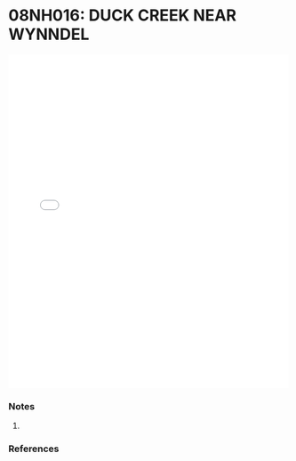 # 08NH016: DUCK CREEK NEAR WYNNDEL

<iframe src="/distribution_estimation/_static/stations/08NH016_fdc.html" width="100%" height="600" frameborder="0"></iframe>

### Notes
1. 

### References

